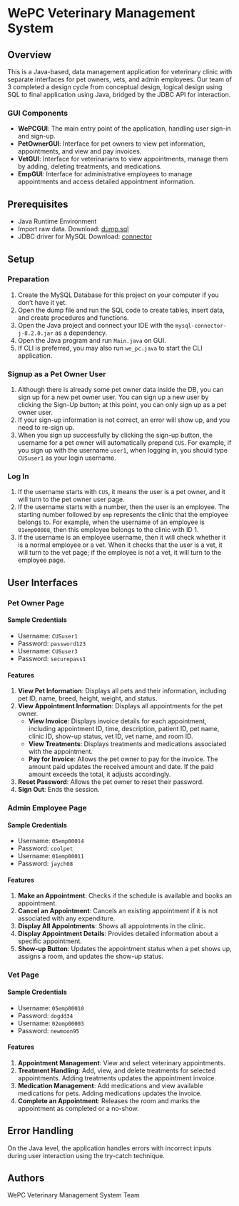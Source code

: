 # WePC Veterinary Management System

## Overview
This is a Java-based, data management application for veterinary clinic with separate interfaces for pet owners, vets, and admin employees. Our team of 3 completed a design cycle from conceptual design, logical design using SQL to final application using Java, bridged by the JDBC API for interaction.

### GUI Components

- **WePCGUI**: The main entry point of the application, handling user sign-in and sign-up.
- **PetOwnerGUI**: Interface for pet owners to view pet information, appointments, and view and pay invoices.
- **VetGUI**: Interface for veterinarians to view appointments, manage them by adding, deleting treatments, and medications.
- **EmpGUI**: Interface for administrative employees to manage appointments and access detailed appointment information.

## Prerequisites

- Java Runtime Environment
- Import raw data.  Download: [dump.sql](https://github.com/yuezhang23/WeeClinicDBMS/releases/download/WeeClinicDump/finalDump12.8.sql)
- JDBC driver for MySQL
  Download:  [connector](https://github.com/yuezhang23/WeeClinicDBMS/releases/download/connector/mysql-connector-j-8.2.0.jar)

## Setup

### Preparation

1. Create the MySQL Database for this project on your computer if you don’t have it yet.
2. Open the dump file and run the SQL code to create tables, insert data, and create procedures and functions.
3. Open the Java project and connect your IDE with the `mysql-connector-j-8.2.0.jar` as a dependency.
4. Open the Java program and run `Main.java` on GUI.
5. If CLI is preferred, you may also run `we_pc.java` to start the CLI application.

### Signup as a Pet Owner User

1. Although there is already some pet owner data inside the DB, you can sign up for a new pet owner user. You can sign up a new user by clicking the Sign-Up button; at this point, you can only sign up as a pet owner user.
2. If your sign-up information is not correct, an error will show up, and you need to re-sign up.
3. When you sign up successfully by clicking the sign-up button, the username for a pet owner will automatically prepend `CUS`. For example, if you sign up with the username `user1`, when logging in, you should type `CUSuser1` as your login username.

### Log In

1. If the username starts with `CUS`, it means the user is a pet owner, and it will turn to the pet owner user page.
2. If the username starts with a number, then the user is an employee. The starting number followed by `emp` represents the clinic that the employee belongs to. For example, when the username of an employee is `01emp00008`, then this employee belongs to the clinic with ID 1.
3. If the username is an employee username, then it will check whether it is a normal employee or a vet. When it checks that the user is a vet, it will turn to the vet page; if the employee is not a vet, it will turn to the employee page.

## User Interfaces

### Pet Owner Page

#### Sample Credentials

- Username: `CUSuser1`
- Password: `password123`
- Username: `CUSuser3`
- Password: `securepass1`

#### Features

1. **View Pet Information**: Displays all pets and their information, including pet ID, name, breed, height, weight, and status.
2. **View Appointment Information**: Displays all appointments for the pet owner.
    - **View Invoice**: Displays invoice details for each appointment, including appointment ID, time, description, patient ID, pet name, clinic ID, show-up status, vet ID, vet name, and room ID.
    - **View Treatments**: Displays treatments and medications associated with the appointment.
    - **Pay for Invoice**: Allows the pet owner to pay for the invoice. The amount paid updates the received amount and date. If the paid amount exceeds the total, it adjusts accordingly.
3. **Reset Password**: Allows the pet owner to reset their password.
4. **Sign Out**: Ends the session.

### Admin Employee Page

#### Sample Credentials

- Username: `05emp00014`
- Password: `coolpet`
- Username: `01emp00011`
- Password: `jaych08`

#### Features

1. **Make an Appointment**: Checks if the schedule is available and books an appointment.
2. **Cancel an Appointment**: Cancels an existing appointment if it is not associated with any expenditure.
3. **Display All Appointments**: Shows all appointments in the clinic.
4. **Display Appointment Details**: Provides detailed information about a specific appointment.
5. **Show-up Button**: Updates the appointment status when a pet shows up, assigns a room, and updates the show-up status.

### Vet Page

#### Sample Credentials

- Username: `05emp00010`
- Password: `dogdd34`
- Username: `02emp00003`
- Password: `newmoon95`

#### Features

1. **Appointment Management**: View and select veterinary appointments.
2. **Treatment Handling**: Add, view, and delete treatments for selected appointments. Adding treatments updates the appointment invoice.
3. **Medication Management**: Add medications and view available medications for pets. Adding medications updates the invoice.
4. **Complete an Appointment**: Releases the room and marks the appointment as completed or a no-show.

## Error Handling

On the Java level, the application handles errors with incorrect inputs during user interaction using the try-catch technique.

## Authors

WePC Veterinary Management System Team
